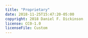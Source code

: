 ```yaml
---
title: "Proprietary"
date: 2018-11-25T15:47:20-05:00
copyright: 2018 Daniel F. Dickinson
license: CC0-1.0
licenseFile: Custom
---
```

